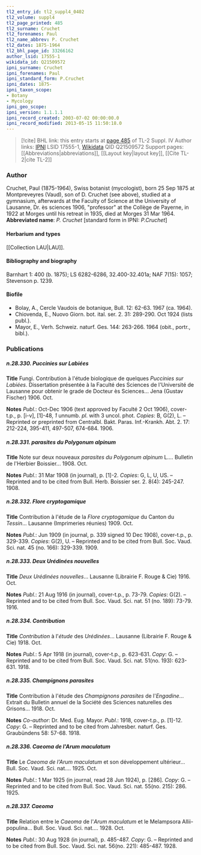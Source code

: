 ```yaml
---
tl2_entry_id: tl2_suppl4_0402
tl2_volume: suppl4
tl2_page_printed: 485
tl2_surname: Cruchet
tl2_forenames: Paul
tl2_name_abbrev: P. Cruchet
tl2_dates: 1875-1964
tl2_bhl_page_id: 33266162
author_lsid: 17555-1
wikidata_id: Q21509572
ipni_surname: Cruchet
ipni_forenames: Paul
ipni_standard_form: P.Cruchet
ipni_dates: 1875-
ipni_taxon_scope: 
- Botany
- Mycology
ipni_geo_scope: 
ipni_version: 1.1.1.1
ipni_record_created: 2003-07-02 00:00:00.0
ipni_record_modified: 2013-05-15 11:50:18.0
---
```


> [!cite] BHL link: this entry starts at [page 485](https://www.biodiversitylibrary.org/page/33266162) of TL-2 Suppl. IV
> Author links: [IPNI](https://www.ipni.org/a/17555-1) LSID 17555-1, [Wikidata](https://www.wikidata.org/wiki/Q21509572) QID Q21509572
> Support pages: [[Abbreviations|abbreviations]], [[Layout key|layout key]], [[Cite TL-2|cite TL-2]]

### Author

Cruchet, Paul (1875-1964), Swiss botanist (mycologist), born 25 Sep 1875 at Montpreveyres (Vaud), son of D. Cruchet (see above), studied at a gymnasium, afterwards at the Faculty of Science at the University of Lausanne, Dr. ès sciences 1906, "professor" at the Collège de Payerne, in 1922 at Morges until his retreat in 1935, died at Morges 31 Mar 1964. 
**Abbreviated name**: *P. Cruchet* \[standard form in IPNI: *P.Cruchet*\]

#### Herbarium and types

[[Collection LAU|LAU]].

#### Bibliography and biography

Barnhart 1: 400 (b. 1875); LS 6282-6286, 32.400-32.401a; NAF 7(15): 1057; Stevenson p. 1239.

#### Biofile

- Bolay, A., Cercle Vaudois de botanique, Bull. 12: 62-63. 1967 (ca. 1964).
- Chiovenda, E., Nuovo Giorn. bot. ital. ser. 2. 31: 289-290. Oct 1924 (lists publ.).
- Mayor, E., Verh. Schweiz. naturf. Ges. 144: 263-266. 1964 (obit., portr., bibl.).

### Publications

##### n.28.330. Puccinies sur Labiées

**Title**
Fungi. Contribution à l'étude biologique de quelques *Puccinies sur Labiées*. Dissertation présentée à la Faculté des Sciences de l'Université de Lausanne pour obtenir le grade de Docteur ès Sciences... Jena (Gustav Fischer) 1906. Oct.

**Notes**
*Publ*.: Oct-Dec 1906 (text approved by Faculté 2 Oct 1906), cover-t.p., p. \[i-v\], \[1\]-48, *1* unnumb. *pl*. with 3 uncol. phot. *Copies*: B, G(2), L. – Reprinted or preprinted from Centralbl. Bakt. Paras. Inf.-Krankh. Abt. 2. 17: 212-224, 395-411, 497-507, 674-684. 1906.

##### n.28.331. parasites du Polygonum alpinum

**Title**
Note sur deux nouveaux *parasites du Polygonum alpinum* L.... Bulletin de l'Herbier Boissier... 1908. Oct.

**Notes**
*Publ*.: 31 Mar 1908 (in journal), p. \[1\]-2. *Copies*: G, L, U, US. – Reprinted and to be cited from Bull. Herb. Boissier ser. 2. 8(4): 245-247. 1908.

##### n.28.332. Flore cryptogamique

**Title**
Contribution à l'étude de la *Flore cryptogamique* du Canton du *Tessin*... Lausanne (Imprimeries réunies) 1909. Oct.

**Notes**
*Publ*.: Jun 1909 (in journal, p. 339 signed 10 Dec 1908), cover-t.p., p. 329-339. *Copies*: G(2), U. – Reprinted and to be cited from Bull. Soc. Vaud. Sci. nat. 45 (no. 166): 329-339. 1909.

##### n.28.333. Deux Urédinées nouvelles

**Title**
*Deux Urédinées nouvelles*... Lausanne (Librairie F. Rouge & Cie) 1916. Oct.

**Notes**
*Publ*.: 21 Aug 1916 (in journal), cover-t.p., p. 73-79. *Copies*: G(2). – Reprinted and to be cited from Bull. Soc. Vaud. Sci. nat. 51 (no. 189): 73-79. 1916.

##### n.28.334. Contribution

**Title**
*Contribution* à l'*étude* des *Urédinées*... Lausanne (Librairie F. Rouge & Cie) 1918. Oct.

**Notes**
*Publ*.: 5 Apr 1918 (in journal), cover-t.p., p. 623-631. *Copy*: G. – Reprinted and to be cited from Bull. Soc. Vaud. Sci. nat. 51(no. 193): 623-631. 1918.

##### n.28.335. Champignons parasites

**Title**
Contribution à l'étude des *Champignons parasites* de l'*Engadine*... Extrait du Bulletin annuel de la Société des Sciences naturelles des Grisons... 1918. Oct.

**Notes**
*Co-author*: Dr. Med. Eug. Mayor.
*Publ*.: 1918, cover-t.p., p. \[1\]-12. *Copy*: G. – Reprinted and to be cited from Jahresber. naturf. Ges. Graubündens 58: 57-68. 1918.

##### n.28.336. Caeoma de l'Arum maculatum

**Title**
Le *Caeoma de l'Arum maculatum* et son développement ultérieur... Bull. Soc. Vaud. Sci. nat.... 1925. Oct.

**Notes**
*Publ*.: 1 Mar 1925 (in journal, read 28 Jun 1924), p. \[286\]. *Copy*: G. – Reprinted and to be cited from Bull. Soc. Vaud. Sci. nat. 55(no. 215): 286. 1925.

##### n.28.337. Caeoma

**Title**
Relation entre le *Caeoma* de l'*Arum maculatum* et le Melampsora Allii-populina... Bull. Soc. Vaud. Sci. nat.... 1928. Oct.

**Notes**
*Publ*.: 30 Aug 1928 (in journal), p. 485-487. *Copy*: G. – Reprinted and to be cited from Bull. Soc. Vaud. Sci. nat. 56(no. 221): 485-487. 1928.

